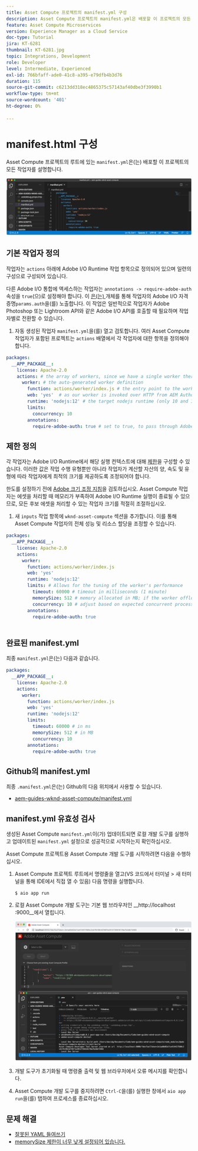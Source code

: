 ```yaml
---
title: Asset Compute 프로젝트의 manifest.yml 구성
description: Asset Compute 프로젝트의 manifest.yml은 배포할 이 프로젝트의 모든 작업자에 대해 설명합니다.
feature: Asset Compute Microservices
version: Experience Manager as a Cloud Service
doc-type: Tutorial
jira: KT-6281
thumbnail: KT-6281.jpg
topic: Integrations, Development
role: Developer
level: Intermediate, Experienced
exl-id: 766bfaff-ade0-41c8-a395-e79dfb4b3d76
duration: 115
source-git-commit: c6213dd318ec4865375c57143af40dbe3f3990b1
workflow-type: tm+mt
source-wordcount: '401'
ht-degree: 0%

---
```


# manifest.html 구성

Asset Compute 프로젝트의 루트에 있는 `manifest.yml`은(는) 배포할 이 프로젝트의 모든 작업자를 설명합니다.

![manifest.yml](./assets/manifest/manifest.png)

## 기본 작업자 정의

작업자는 `actions` 아래에 Adobe I/O Runtime 작업 항목으로 정의되어 있으며 일련의 구성으로 구성되어 있습니다.

다른 Adobe I/O 통합에 액세스하는 작업자는 `annotations -> require-adobe-auth` 속성을 `true`(으)로 설정해야 합니다. 이 [은(는) ](https://experienceleague.adobe.com/docs/asset-compute/using/extend/develop-custom-application.html?lang=ko#access-adobe-apis) 개체를 통해 작업자의 Adobe I/O 자격 증명`params.auth`을(를) 노출합니다. 이 작업은 일반적으로 작업자가 Adobe Photoshop 또는 Lightroom API와 같은 Adobe I/O API를 호출할 때 필요하며 작업자별로 전환할 수 있습니다.

1. 자동 생성된 작업자 `manifest.yml`을(를) 열고 검토합니다. 여러 Asset Compute 작업자가 포함된 프로젝트는 `actions` 배열에서 각 작업자에 대한 항목을 정의해야 합니다.

```yml
packages:
  __APP_PACKAGE__:
    license: Apache-2.0
    actions: # the array of workers, since we have a single worker there is only one entry beneath actions
      worker: # the auto-generated worker definition
        function: actions/worker/index.js # the entry point to the worker 
        web: 'yes'  # as our worker is invoked over HTTP from AEM Author service
        runtime: 'nodejs:12' # the target nodejs runtime (only 10 and 12 are supported)
        limits:
          concurrency: 10
        annotations:
          require-adobe-auth: true # set to true, to pass through Adobe I/O access token/client id via params.auth in the worker, typically required when the worker calls out to Adobe I/O APIs such as the Adobe Photoshop, or Lightroom.
```

## 제한 정의

각 작업자는 Adobe I/O Runtime에서 해당 실행 컨텍스트에 대해 [제한](https://www.adobe.io/apis/experienceplatform/runtime/docs.html#!adobedocs/adobeio-runtime/master/guides/system_settings.md)을 구성할 수 있습니다. 이러한 값은 작업 수행 유형뿐만 아니라 작업자가 계산할 자산의 양, 속도 및 유형에 따라 작업자에게 최적의 크기를 제공하도록 조정되어야 합니다.

한도를 설정하기 전에 [Adobe 크기 조정 지침](https://experienceleague.adobe.com/docs/asset-compute/using/extend/develop-custom-application.html?lang=ko#sizing-workers)을 검토하십시오. Asset Compute 작업자는 에셋을 처리할 때 메모리가 부족하여 Adobe I/O Runtime 실행이 종료될 수 있으므로, 모든 후보 에셋을 처리할 수 있는 작업자 크기를 적절히 조절하십시오.

1. 새 `inputs` 작업 항목에 `wknd-asset-compute` 섹션을 추가합니다. 이를 통해 Asset Compute 작업자의 전체 성능 및 리소스 할당을 조정할 수 있습니다.

```yml
packages:
  __APP_PACKAGE__:
    license: Apache-2.0
    actions: 
      worker:
        function: actions/worker/index.js 
        web: 'yes' 
        runtime: 'nodejs:12'
        limits: # Allows for the tuning of the worker's performance
          timeout: 60000 # timeout in milliseconds (1 minute)
          memorySize: 512 # memory allocated in MB; if the worker offloads heavy computational work to other Web services this number can be reduced
          concurrency: 10 # adjust based on expected concurrent processing and timeout 
        annotations:
          require-adobe-auth: true
           
```

## 완료된 manifest.yml

최종 `manifest.yml`은(는) 다음과 같습니다.

```yml
packages:
  __APP_PACKAGE__:
    license: Apache-2.0
    actions: 
      worker:
        function: actions/worker/index.js 
        web: 'yes' 
        runtime: 'nodejs:12'
        limits:
          timeout: 60000 # in ms
          memorySize: 512 # in MB
          concurrency: 10 
        annotations:
          require-adobe-auth: true
```

## Github의 manifest.yml

최종 `.manifest.yml`은(는) Github의 다음 위치에서 사용할 수 있습니다.

+ [aem-guides-wknd-asset-compute/manifest.yml](https://github.com/adobe/aem-guides-wknd-asset-compute/blob/master/manifest.yml)


## manifest.yml 유효성 검사

생성된 Asset Compute `manifest.yml`이(가) 업데이트되면 로컬 개발 도구를 실행하고 업데이트된 `manifest.yml` 설정으로 성공적으로 시작하는지 확인하십시오.

Asset Compute 프로젝트용 Asset Compute 개발 도구를 시작하려면 다음을 수행하십시오.

1. Asset Compute 프로젝트 루트에서 명령줄을 열고(VS 코드에서 터미널 > 새 터미널을 통해 IDE에서 직접 열 수 있음) 다음 명령을 실행합니다.

   ```
   $ aio app run
   ```

1. 로컬 Asset Compute 개발 도구는 기본 웹 브라우저인 __http://localhost :9000__에서 열립니다.

   ![aio 앱 실행](assets/environment-variables/aio-app-run.png)

1. 개발 도구가 초기화될 때 명령줄 출력 및 웹 브라우저에서 오류 메시지를 확인합니다.
1. Asset Compute 개발 도구를 중지하려면 `Ctrl-C`을(를) 실행한 창에서 `aio app run`을(를) 탭하여 프로세스를 종료하십시오.

## 문제 해결

+ [잘못된 YAML 들여쓰기](../troubleshooting.md#incorrect-yaml-indentation)
+ [memorySize 제한이 너무 낮게 설정되어 있습니다.](../troubleshooting.md#memorysize-limit-is-set-too-low)
